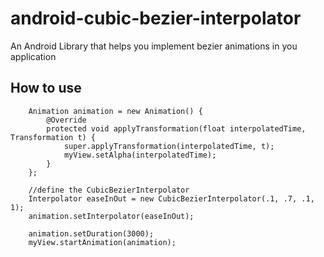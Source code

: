 android-cubic-bezier-interpolator
=================================

An Android Library that helps you implement bezier animations in you application

How to use
----------
        Animation animation = new Animation() {
            @Override
            protected void applyTransformation(float interpolatedTime, Transformation t) {
                super.applyTransformation(interpolatedTime, t);
                myView.setAlpha(interpolatedTime);
            }
        };
        
        //define the CubicBezierInterpolator
        Interpolator easeInOut = new CubicBezierInterpolator(.1, .7, .1, 1);
        animation.setInterpolator(easeInOut);
        
        animation.setDuration(3000);
        myView.startAnimation(animation);
